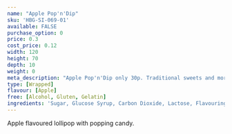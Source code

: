 ```yaml
---
name: "Apple Pop'n'Dip"
sku: 'HBG-SI-069-01'
available: FALSE
purchase_option: 0
price: 0.3
cost_price: 0.12
width: 120
height: 70
depth: 10
weight: 0
meta_description: "Apple Pop'n'Dip only 30p. Traditional sweets and more at Humbugs Confectionery Store. Specialists in satisfying your sweet tooth!"
type: [Wrapped]
flavour: [Apple]
free: [Alcohol, Gluten, Gelatin]
ingredients: 'Sugar, Glucose Syrup, Carbon Dioxide, Lactose, Flavouring, Colours: E192, E102, E133, E129, E102'
---
```

Apple flavoured lollipop with popping candy.